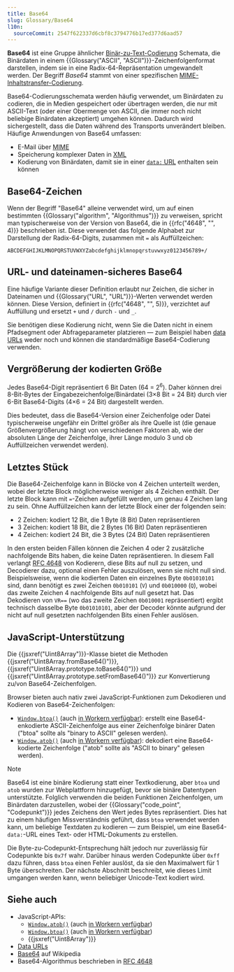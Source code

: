 ```yaml
---
title: Base64
slug: Glossary/Base64
l10n:
  sourceCommit: 2547f622337d6cbf8c3794776b17ed377d6aad57
---
```


**Base64** ist eine Gruppe ähnlicher [Binär-zu-Text-Codierung](https://en.wikipedia.org/wiki/Binary-to-text_encoding) Schemata, die Binärdaten in einem {{Glossary("ASCII", "ASCII")}}-Zeichenfolgenformat darstellen, indem sie in eine Radix-64-Repräsentation umgewandelt werden. Der Begriff _Base64_ stammt von einer spezifischen [MIME-Inhaltstransfer-Codierung](https://en.wikipedia.org/wiki/MIME#Content-Transfer-Encoding).

Base64-Codierungsschemata werden häufig verwendet, um Binärdaten zu codieren, die in Medien gespeichert oder übertragen werden, die nur mit ASCII-Text (oder einer Obermenge von ASCII, die immer noch nicht beliebige Binärdaten akzeptiert) umgehen können. Dadurch wird sichergestellt, dass die Daten während des Transports unverändert bleiben. Häufige Anwendungen von Base64 umfassen:

- E-Mail über [MIME](https://en.wikipedia.org/wiki/MIME)
- Speicherung komplexer Daten in [XML](/de/docs/Web/XML)
- Kodierung von Binärdaten, damit sie in einer [`data:` URL](/de/docs/Web/URI/Reference/Schemes/data) enthalten sein können

## Base64-Zeichen

Wenn der Begriff "Base64" alleine verwendet wird, um auf einen bestimmten {{Glossary("algorithm", "Algorithmus")}} zu verweisen, spricht man typischerweise von der Version von Base64, die in {{rfc("4648", "", 4)}} beschrieben ist. Diese verwendet das folgende Alphabet zur Darstellung der Radix-64-Digits, zusammen mit `=` als Auffüllzeichen:

```plain
ABCDEFGHIJKLMNOPQRSTUVWXYZabcdefghijklmnopqrstuvwxyz0123456789+/
```

## URL- und dateinamen-sicheres Base64

Eine häufige Variante dieser Definition erlaubt nur Zeichen, die sicher in Dateinamen und {{Glossary("URL", "URL")}}-Werten verwendet werden können.
Diese Version, definiert in {{rfc("4648", "", 5)}}, verzichtet auf Auffüllung und ersetzt `+` und `/` durch `-` und `_`.

Sie benötigen diese Kodierung nicht, wenn Sie die Daten nicht in einem Pfadsegment oder Abfrageparameter platzieren — zum Beispiel haben [data URLs](/de/docs/Web/URI/Reference/Schemes/data) weder noch und können die standardmäßige Base64-Codierung verwenden.

## Vergrößerung der kodierten Größe

Jedes Base64-Digit repräsentiert 6 Bit Daten (64 = 2<sup>6</sup>). Daher können drei 8-Bit-Bytes der Eingabezeichenfolge/Binärdatei (3×8 Bit = 24 Bit) durch vier 6-Bit Base64-Digits (4×6 = 24 Bit) dargestellt werden.

Dies bedeutet, dass die Base64-Version einer Zeichenfolge oder Datei typischerweise ungefähr ein Drittel größer als ihre Quelle ist (die genaue Größenvergrößerung hängt von verschiedenen Faktoren ab, wie der absoluten Länge der Zeichenfolge, ihrer Länge modulo 3 und ob Auffüllzeichen verwendet werden).

## Letztes Stück

Die Base64-Zeichenfolge kann in Blöcke von 4 Zeichen unterteilt werden, wobei der letzte Block möglicherweise weniger als 4 Zeichen enthält. Der letzte Block kann mit `=`-Zeichen aufgefüllt werden, um genau 4 Zeichen lang zu sein. Ohne Auffüllzeichen kann der letzte Block einer der folgenden sein:

- 2 Zeichen: kodiert 12 Bit, die 1 Byte (8 Bit) Daten repräsentieren
- 3 Zeichen: kodiert 18 Bit, die 2 Bytes (16 Bit) Daten repräsentieren
- 4 Zeichen: kodiert 24 Bit, die 3 Bytes (24 Bit) Daten repräsentieren

In den ersten beiden Fällen können die Zeichen 4 oder 2 zusätzliche nachfolgende Bits haben, die keine Daten repräsentieren. In diesem Fall verlangt [RFC 4648](https://datatracker.ietf.org/doc/html/rfc4648#section-3.5) von Kodierern, diese Bits auf null zu setzen, und Decodierer dazu, optional einen Fehler auszulösen, wenn sie nicht null sind. Beispielsweise, wenn die kodierten Daten ein einzelnes Byte `0b01010101` sind, dann benötigt es zwei Zeichen `0b010101` (`V`) und `0b010000` (`Q`), wobei das zweite Zeichen 4 nachfolgende Bits auf null gesetzt hat. Das Dekodieren von `VR==` (wo das zweite Zeichen `0b010001` repräsentiert) ergibt technisch dasselbe Byte `0b01010101`, aber der Decoder könnte aufgrund der nicht auf null gesetzten nachfolgenden Bits einen Fehler auslösen.

## JavaScript-Unterstützung

Die {{jsxref("Uint8Array")}}-Klasse bietet die Methoden {{jsxref("Uint8Array.fromBase64()")}}, {{jsxref("Uint8Array.prototype.toBase64()")}} und {{jsxref("Uint8Array.prototype.setFromBase64()")}} zur Konvertierung zu/von Base64-Zeichenfolgen.

Browser bieten auch nativ zwei JavaScript-Funktionen zum Dekodieren und Kodieren von Base64-Zeichenfolgen:

- [`Window.btoa()`](/de/docs/Web/API/Window/btoa) (auch [in Workern verfügbar](/de/docs/Web/API/WorkerGlobalScope/btoa)): erstellt eine Base64-enkodierte ASCII-Zeichenfolge aus einer Zeichenfolge binärer Daten ("btoa" sollte als "binary to ASCII" gelesen werden).
- [`Window.atob()`](/de/docs/Web/API/Window/atob) (auch [in Workern verfügbar](/de/docs/Web/API/WorkerGlobalScope/atob)): dekodiert eine Base64-kodierte Zeichenfolge ("atob" sollte als "ASCII to binary" gelesen werden).

> [!NOTE]
> Base64 ist eine binäre Kodierung statt einer Textkodierung, aber `btoa` und `atob` wurden zur Webplattform hinzugefügt, bevor sie binäre Datentypen unterstützte. Folglich verwenden die beiden Funktionen Zeichenfolgen, um Binärdaten darzustellen, wobei der {{Glossary("code_point", "Codepunkt")}} jedes Zeichens den Wert jedes Bytes repräsentiert. Dies hat zu einem häufigen Missverständnis geführt, dass `btoa` verwendet werden kann, um beliebige Textdaten zu kodieren — zum Beispiel, um eine Base64-`data:`-URL eines Text- oder HTML-Dokuments zu erstellen.
>
> Die Byte-zu-Codepunkt-Entsprechung hält jedoch nur zuverlässig für Codepunkte bis `0x7f` wahr. Darüber hinaus werden Codepunkte über `0xff` dazu führen, dass `btoa` einen Fehler auslöst, da sie den Maximalwert für 1 Byte überschreiten. Der nächste Abschnitt beschreibt, wie dieses Limit umgangen werden kann, wenn beliebiger Unicode-Text kodiert wird.

## Siehe auch

- JavaScript-APIs:
  - [`Window.atob()`](/de/docs/Web/API/Window/atob) (auch [in Workern verfügbar](/de/docs/Web/API/WorkerGlobalScope/atob))
  - [`Window.btoa()`](/de/docs/Web/API/Window/btoa) (auch [in Workern verfügbar](/de/docs/Web/API/WorkerGlobalScope/btoa))
  - {{jsxref("Uint8Array")}}
- [Data URLs](/de/docs/Web/URI/Reference/Schemes/data)
- [Base64](https://en.wikipedia.org/wiki/Base64) auf Wikipedia
- Base64-Algorithmus beschrieben in [RFC 4648](https://datatracker.ietf.org/doc/html/rfc4648)
